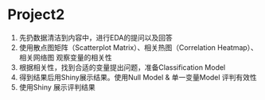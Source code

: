 # Project2
1. 先扔数据清洁到内容中，进行EDA的提问以及回答
2. 使用散点图矩阵（Scatterplot Matrix）、相关热图（Correlation Heatmap）、相关网络图 观察变量的相关性
3. 根据相关性，找到合适的变量提出问题，准备Classification Model
4. 得到结果后用Shiny展示结果。使用Null Model & 单一变量Model 评判有效性
5. 使用Shiny 展示评判结果
